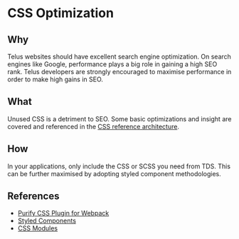 # CSS Optimization

## Why

Telus websites should have excellent search engine optimization. On search engines like Google, performance plays a big role in gaining a high SEO rank. Telus developers are strongly encouraged to maximise performance in order to make high gains in SEO.

## What

Unused CSS is a detriment to SEO. Some basic optimizations and insight are covered and referenced in the [CSS reference architecture](../deveopment/css.md).

## How

In your applications, only include the CSS or SCSS you need from TDS. This can be further maximised by adopting styled component methodologies.

## References

- [Purify CSS Plugin for Webpack](https://github.com/webpack-contrib/purifycss-webpack)
- [Styled Components](https://github.com/styled-components/styled-components)
- [CSS Modules](https://github.com/css-modules/css-modules)
